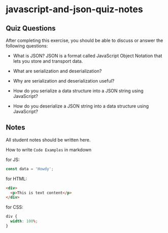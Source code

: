 # javascript-and-json-quiz-notes

## Quiz Questions

After completing this exercise, you should be able to discuss or answer the following questions:

- What is JSON?
  JSON is a format called JavaScript Object Notation that lets you store and transport data.
- What are serialization and deserialization?

- Why are serialization and deserialization useful?

- How do you serialize a data structure into a JSON string using JavaScript?

- How do you deserialize a JSON string into a data structure using JavaScript?

## Notes

All student notes should be written here.

How to write `Code Examples` in markdown

for JS:

```javascript
const data = 'Howdy';
```

for HTML:

```html
<div>
  <p>This is text content</p>
</div>
```

for CSS:

```css
div {
  width: 100%;
}
```
